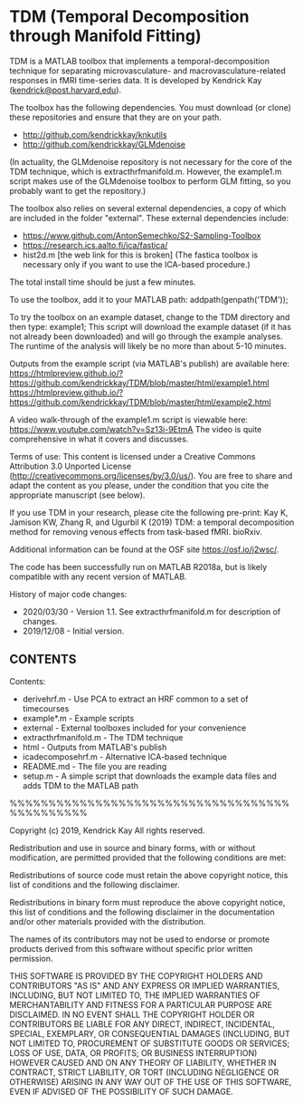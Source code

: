 # TDM (Temporal Decomposition through Manifold Fitting)

TDM is a MATLAB toolbox that implements a temporal-decomposition technique
for separating microvasculature- and macrovasculature-related responses
in fMRI time-series data. It is developed by Kendrick Kay (kendrick@post.harvard.edu).

The toolbox has the following dependencies. You must download (or clone)
these repositories and ensure that they are on your path.
- http://github.com/kendrickkay/knkutils
- http://github.com/kendrickkay/GLMdenoise

(In actuality, the GLMdenoise repository is not necessary for the core of the 
TDM technique, which is extracthrfmanifold.m. However, the example1.m
script makes use of the GLMdenoise toolbox to perform GLM fitting,
so you probably want to get the repository.)

The toolbox also relies on several external dependencies, a copy of which are
included in the folder "external". These external dependencies include:
- https://www.github.com/AntonSemechko/S2-Sampling-Toolbox
- https://research.ics.aalto.fi/ica/fastica/
- hist2d.m [the web link for this is broken]
(The fastica toolbox is necessary only if you want to use the ICA-based procedure.)

The total install time should be just a few minutes.

To use the toolbox, add it to your MATLAB path:
  addpath(genpath('TDM'));

To try the toolbox on an example dataset, change to the TDM directory and then type:
  example1;
This script will download the example dataset (if it has not already been
downloaded) and will go through the example analyses. The runtime of the 
analysis will likely be no more than about 5-10 minutes.

Outputs from the example script (via MATLAB's publish) are available here:
https://htmlpreview.github.io/?https://github.com/kendrickkay/TDM/blob/master/html/example1.html
https://htmlpreview.github.io/?https://github.com/kendrickkay/TDM/blob/master/html/example2.html

A video walk-through of the example1.m script is viewable here:
  https://www.youtube.com/watch?v=Sz13i-9EtmA
The video is quite comprehensive in what it covers and discusses.

Terms of use: This content is licensed under a Creative Commons Attribution 3.0 
Unported License (http://creativecommons.org/licenses/by/3.0/us/). You are free 
to share and adapt the content as you please, under the condition that you cite 
the appropriate manuscript (see below).

If you use TDM in your research, please cite the following pre-print:
  Kay K, Jamison KW, Zhang R, and Ugurbil K (2019)
    TDM: a temporal decomposition method for removing venous effects from task-based fMRI.
    bioRxiv. 

Additional information can be found at the OSF site https://osf.io/j2wsc/.

The code has been successfully run on MATLAB R2018a, but is likely compatible with
any recent version of MATLAB.

History of major code changes:
- 2020/03/30 - Version 1.1. See extracthrfmanifold.m for description of changes.
- 2019/12/08 - Initial version.

## CONTENTS

Contents:
- derivehrf.m - Use PCA to extract an HRF common to a set of timecourses
- example*.m - Example scripts
- external - External toolboxes included for your convenience
- extracthrfmanifold.m - The TDM technique
- html - Outputs from MATLAB's publish
- icadecomposehrf.m - Alternative ICA-based technique
- README.md - The file you are reading
- setup.m - A simple script that downloads the example data files and adds TDM to the MATLAB path

%%%%%%%%%%%%%%%%%%%%%%%%%%%%%%%%%%%%%%%%%%%%%%

Copyright (c) 2019, Kendrick Kay
All rights reserved.

Redistribution and use in source and binary forms, with or without
modification, are permitted provided that the following conditions are met:

Redistributions of source code must retain the above copyright notice, this
list of conditions and the following disclaimer.

Redistributions in binary form must reproduce the above copyright notice, this
list of conditions and the following disclaimer in the documentation and/or
other materials provided with the distribution.

The names of its contributors may not be used to endorse or promote products 
derived from this software without specific prior written permission.

THIS SOFTWARE IS PROVIDED BY THE COPYRIGHT HOLDERS AND CONTRIBUTORS "AS IS" AND
ANY EXPRESS OR IMPLIED WARRANTIES, INCLUDING, BUT NOT LIMITED TO, THE IMPLIED
WARRANTIES OF MERCHANTABILITY AND FITNESS FOR A PARTICULAR PURPOSE ARE
DISCLAIMED. IN NO EVENT SHALL THE COPYRIGHT HOLDER OR CONTRIBUTORS BE LIABLE
FOR ANY DIRECT, INDIRECT, INCIDENTAL, SPECIAL, EXEMPLARY, OR CONSEQUENTIAL
DAMAGES (INCLUDING, BUT NOT LIMITED TO, PROCUREMENT OF SUBSTITUTE GOODS OR
SERVICES; LOSS OF USE, DATA, OR PROFITS; OR BUSINESS INTERRUPTION) HOWEVER
CAUSED AND ON ANY THEORY OF LIABILITY, WHETHER IN CONTRACT, STRICT LIABILITY,
OR TORT (INCLUDING NEGLIGENCE OR OTHERWISE) ARISING IN ANY WAY OUT OF THE USE
OF THIS SOFTWARE, EVEN IF ADVISED OF THE POSSIBILITY OF SUCH DAMAGE.
